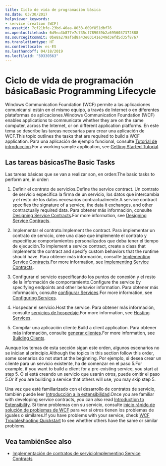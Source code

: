 ```yaml
---
title: Ciclo de vida de programación básica
ms.date: 03/30/2017
helpviewer_keywords:
- service creation [WCF]
ms.assetid: 7cf21bfe-23bd-46aa-8033-609f851dbf76
ms.openlocfilehash: 6d9ea3b877e7c735cf789039b2a6956037372888
ms.sourcegitcommit: 0be8a279af6d8a43e03141e349d3efd5d35f8767
ms.translationtype: HT
ms.contentlocale: es-ES
ms.lasthandoff: 04/18/2019
ms.locfileid: "59330563"
---
```

# <a name="basic-programming-lifecycle"></a><span data-ttu-id="04c26-102">Ciclo de vida de programación básica</span><span class="sxs-lookup"><span data-stu-id="04c26-102">Basic Programming Lifecycle</span></span>
<span data-ttu-id="04c26-103">Windows Communication Foundation (WCF) permite a las aplicaciones comunicar si están en el mismo equipo, a través de Internet o en diferentes plataformas de aplicaciones.</span><span class="sxs-lookup"><span data-stu-id="04c26-103">Windows Communication Foundation (WCF) enables applications to communicate whether they are on the same computer, across the Internet, or on different application platforms.</span></span> <span data-ttu-id="04c26-104">En este tema se describe las tareas necesarias para crear una aplicación de WCF.</span><span class="sxs-lookup"><span data-stu-id="04c26-104">This topic outlines the tasks that are required to build a WCF application.</span></span> <span data-ttu-id="04c26-105">Para una aplicación de ejemplo funcional, consulte [Tutorial de introducción](../../../docs/framework/wcf/getting-started-tutorial.md).</span><span class="sxs-lookup"><span data-stu-id="04c26-105">For a working sample application, see [Getting Started Tutorial](../../../docs/framework/wcf/getting-started-tutorial.md).</span></span>  
  
## <a name="the-basic-tasks"></a><span data-ttu-id="04c26-106">Las tareas básicas</span><span class="sxs-lookup"><span data-stu-id="04c26-106">The Basic Tasks</span></span>  
 <span data-ttu-id="04c26-107">Las tareas básicas que se van a realizar son, en orden:</span><span class="sxs-lookup"><span data-stu-id="04c26-107">The basic tasks to perform are, in order:</span></span>  
  
1. <span data-ttu-id="04c26-108">Definir el contrato de servicios.</span><span class="sxs-lookup"><span data-stu-id="04c26-108">Define the service contract.</span></span> <span data-ttu-id="04c26-109">Un contrato de servicio especifica la firma de un servicio, los datos que intercambia y el resto de los datos necesarios contractualmente.</span><span class="sxs-lookup"><span data-stu-id="04c26-109">A service contract specifies the signature of a service, the data it exchanges, and other contractually required data.</span></span> <span data-ttu-id="04c26-110">Para obtener más información, consulte [Designing Service Contracts](../../../docs/framework/wcf/designing-service-contracts.md).</span><span class="sxs-lookup"><span data-stu-id="04c26-110">For more information, see [Designing Service Contracts](../../../docs/framework/wcf/designing-service-contracts.md).</span></span>  
  
2. <span data-ttu-id="04c26-111">Implementar el contrato.</span><span class="sxs-lookup"><span data-stu-id="04c26-111">Implement the contract.</span></span> <span data-ttu-id="04c26-112">Para implementar un contrato de servicio, cree una clase que implemente el contrato y especifique comportamientos personalizados que deba tener el tiempo de ejecución.</span><span class="sxs-lookup"><span data-stu-id="04c26-112">To implement a service contract, create a class that implements the contract and specify custom behaviors that the runtime should have.</span></span> <span data-ttu-id="04c26-113">Para obtener más información, consulte [Implementing Service Contracts](../../../docs/framework/wcf/implementing-service-contracts.md).</span><span class="sxs-lookup"><span data-stu-id="04c26-113">For more information, see [Implementing Service Contracts](../../../docs/framework/wcf/implementing-service-contracts.md).</span></span>  
  
3. <span data-ttu-id="04c26-114">Configurar el servicio especificando los puntos de conexión y el resto de la información de comportamiento.</span><span class="sxs-lookup"><span data-stu-id="04c26-114">Configure the service by specifying endpoints and other behavior information.</span></span> <span data-ttu-id="04c26-115">Para obtener más información, consulte [configurar Services](../../../docs/framework/wcf/configuring-services.md).</span><span class="sxs-lookup"><span data-stu-id="04c26-115">For more information, see [Configuring Services](../../../docs/framework/wcf/configuring-services.md).</span></span>  
  
4. <span data-ttu-id="04c26-116">Hospedar el servicio.</span><span class="sxs-lookup"><span data-stu-id="04c26-116">Host the service.</span></span> <span data-ttu-id="04c26-117">Para obtener más información, consulte [servicios de hospedaje](../../../docs/framework/wcf/hosting-services.md).</span><span class="sxs-lookup"><span data-stu-id="04c26-117">For more information, see [Hosting Services](../../../docs/framework/wcf/hosting-services.md).</span></span>  
  
5. <span data-ttu-id="04c26-118">Compilar una aplicación cliente.</span><span class="sxs-lookup"><span data-stu-id="04c26-118">Build a client application.</span></span> <span data-ttu-id="04c26-119">Para obtener más información, consulte [generar clientes](../../../docs/framework/wcf/building-clients.md).</span><span class="sxs-lookup"><span data-stu-id="04c26-119">For more information, see [Building Clients](../../../docs/framework/wcf/building-clients.md).</span></span>  
  
 <span data-ttu-id="04c26-120">Aunque los temas de esta sección sigan este orden, algunos escenarios no se inician al principio.</span><span class="sxs-lookup"><span data-stu-id="04c26-120">Although the topics in this section follow this order, some scenarios do not start at the beginning.</span></span> <span data-ttu-id="04c26-121">Por ejemplo, si desea crear un cliente para un servicio existente, ha de comenzar en el paso 5.</span><span class="sxs-lookup"><span data-stu-id="04c26-121">For example, if you want to build a client for a pre-existing service, you start at step 5.</span></span> <span data-ttu-id="04c26-122">O si está creando un servicio que usarán otros, puede omitir el paso 5.</span><span class="sxs-lookup"><span data-stu-id="04c26-122">Or if you are building a service that others will use, you may skip step 5.</span></span>  
  
 <span data-ttu-id="04c26-123">Una vez que esté familiarizado con el desarrollo de contratos de servicio, también puede leer [Introducción a la extensibilidad](../../../docs/framework/wcf/introduction-to-extensibility.md).</span><span class="sxs-lookup"><span data-stu-id="04c26-123">Once you are familiar with developing service contracts, you can also read [Introduction to Extensibility](../../../docs/framework/wcf/introduction-to-extensibility.md).</span></span> <span data-ttu-id="04c26-124">Si tiene problemas con su servicio, consulte [inicio rápido de solución de problemas de WCF](../../../docs/framework/wcf/wcf-troubleshooting-quickstart.md) para ver si otros tienen los problemas de iguales o similares.</span><span class="sxs-lookup"><span data-stu-id="04c26-124">If you have problems with your service, check [WCF Troubleshooting Quickstart](../../../docs/framework/wcf/wcf-troubleshooting-quickstart.md) to see whether others have the same or similar problems.</span></span>  
  
## <a name="see-also"></a><span data-ttu-id="04c26-125">Vea también</span><span class="sxs-lookup"><span data-stu-id="04c26-125">See also</span></span>

- [<span data-ttu-id="04c26-126">Implementación de contratos de servicio</span><span class="sxs-lookup"><span data-stu-id="04c26-126">Implementing Service Contracts</span></span>](../../../docs/framework/wcf/implementing-service-contracts.md)
